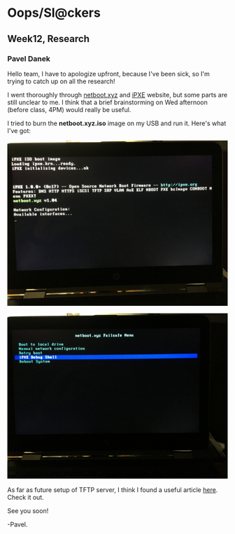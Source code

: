 # Oops/Sl@ckers
## Week12, Research
### Pavel Danek

Hello team,
I have to apologize upfront, because I've been sick, so I'm trying to catch up on all the research!

I went thoroughly through [netboot.xyz](https://netboot.xyz) and [iPXE](https://ipxe.org/start) website,
but some parts are still unclear to me. I think that a brief brainstorming on Wed afternoon (before class, 4PM) would really be useful.

I tried to burn the **netboot.xyz.iso** image on my USB and run it. Here's what I've got:

![Pic #1 - Boot screen](/Pics/IMG_7869.JPG)

![Pic #2 - Failsafe Menu (after hitting "m")](/Pics/IMG_7870.JPG)

As far as future setup of TFTP server, I think I found a useful article [here](https://dynamicparallax.wordpress.com/2015/08/20/how-to-setup-raspberry-pi-as-a-tftp-server/). Check it out.

See you soon!

-Pavel.

